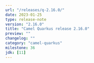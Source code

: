 ```yaml
---
url: "/releases/q-2.16.0/"
date: 2023-01-25
type: release-note
version: "2.16.0"
title: "Camel Quarkus release 2.16.0"
preview: ""
changelog: ""
category: "camel-quarkus"
milestone: 36
jdk: [11]
---
```

